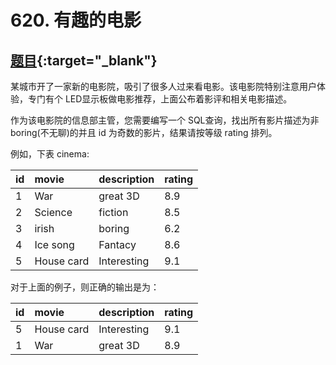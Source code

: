 # 620. 有趣的电影
## [题目](https://leetcode.cn/problems/not-boring-movies/){:target="_blank"}

某城市开了一家新的电影院，吸引了很多人过来看电影。该电影院特别注意用户体验，专门有个 LED显示板做电影推荐，上面公布着影评和相关电影描述。

作为该电影院的信息部主管，您需要编写一个 SQL查询，找出所有影片描述为非boring(不无聊)的并且 id 为奇数的影片，结果请按等级 rating 排列。

例如，下表 cinema:

| id  | movie      | description | rating |
|:----|:-----------|:------------|:-------|
| 1   | War        | great 3D    | 8.9    |
| 2   | Science    | fiction     | 8.5    |
| 3   | irish      | boring      | 6.2    |
| 4   | Ice song   | Fantacy     | 8.6    |
| 5   | House card | Interesting | 9.1    |

对于上面的例子，则正确的输出是为：

| id  | movie      | description | rating |
|:----|:-----------|:------------|:-------|
| 5   | House card | Interesting | 9.1    |
| 1   | War        | great 3D    | 8.9    |
